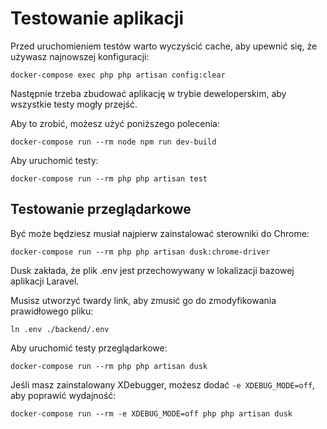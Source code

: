 # Testowanie aplikacji
Przed uruchomieniem testów warto wyczyścić cache, aby upewnić się, że używasz najnowszej konfiguracji:
```
docker-compose exec php php artisan config:clear
```

Następnie trzeba zbudować aplikację w trybie deweloperskim, aby wszystkie testy mogły przejść.

Aby to zrobić, możesz użyć poniższego polecenia:
```shell script
docker-compose run --rm node npm run dev-build
```

Aby uruchomić testy:
```shell script
docker-compose run --rm php php artisan test
```

## Testowanie przeglądarkowe
Być może będziesz musiał najpierw zainstalować sterowniki do Chrome:
```shell script
docker-compose run --rm php php artisan dusk:chrome-driver
```

Dusk zakłada, że plik .env jest przechowywany w lokalizacji bazowej aplikacji Laravel.

Musisz utworzyć twardy link, aby zmusić go do zmodyfikowania prawidłowego pliku:
```shell script
ln .env ./backend/.env
```

Aby uruchomić testy przeglądarkowe:
```shell script
docker-compose run --rm php php artisan dusk
```

Jeśli masz zainstalowany XDebugger, możesz dodać `-e XDEBUG_MODE=off`, aby poprawić wydajność:
```shell script
docker-compose run --rm -e XDEBUG_MODE=off php php artisan dusk
```
